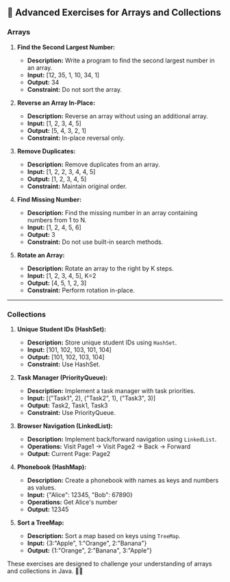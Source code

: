 ## 🧠 **Advanced Exercises for Arrays and Collections**

### **Arrays**
1. **Find the Second Largest Number:**
    - **Description:** Write a program to find the second largest number in an array.
    - **Input:** [12, 35, 1, 10, 34, 1]
    - **Output:** 34
    - **Constraint:** Do not sort the array.

2. **Reverse an Array In-Place:**
    - **Description:** Reverse an array without using an additional array.
    - **Input:** [1, 2, 3, 4, 5]
    - **Output:** [5, 4, 3, 2, 1]
    - **Constraint:** In-place reversal only.

3. **Remove Duplicates:**
    - **Description:** Remove duplicates from an array.
    - **Input:** [1, 2, 2, 3, 4, 4, 5]
    - **Output:** [1, 2, 3, 4, 5]
    - **Constraint:** Maintain original order.

4. **Find Missing Number:**
    - **Description:** Find the missing number in an array containing numbers from 1 to N.
    - **Input:** [1, 2, 4, 5, 6]
    - **Output:** 3
    - **Constraint:** Do not use built-in search methods.

5. **Rotate an Array:**
    - **Description:** Rotate an array to the right by K steps.
    - **Input:** [1, 2, 3, 4, 5], K=2
    - **Output:** [4, 5, 1, 2, 3]
    - **Constraint:** Perform rotation in-place.

---

### **Collections**
1. **Unique Student IDs (HashSet):**
    - **Description:** Store unique student IDs using `HashSet`.
    - **Input:** [101, 102, 103, 101, 104]
    - **Output:** [101, 102, 103, 104]
    - **Constraint:** Use HashSet.

2. **Task Manager (PriorityQueue):**
    - **Description:** Implement a task manager with task priorities.
    - **Input:** [("Task1", 2), ("Task2", 1), ("Task3", 3)]
    - **Output:** Task2, Task1, Task3
    - **Constraint:** Use PriorityQueue.

3. **Browser Navigation (LinkedList):**
    - **Description:** Implement back/forward navigation using `LinkedList`.
    - **Operations:** Visit Page1 → Visit Page2 → Back → Forward
    - **Output:** Current Page: Page2

4. **Phonebook (HashMap):**
    - **Description:** Create a phonebook with names as keys and numbers as values.
    - **Input:** {"Alice": 12345, "Bob": 67890}
    - **Operations:** Get Alice's number
    - **Output:** 12345

5. **Sort a TreeMap:**
    - **Description:** Sort a map based on keys using `TreeMap`.
    - **Input:** {3:"Apple", 1:"Orange", 2:"Banana"}
    - **Output:** {1:"Orange", 2:"Banana", 3:"Apple"}

These exercises are designed to challenge your understanding of arrays and collections in Java. 🚀😊

